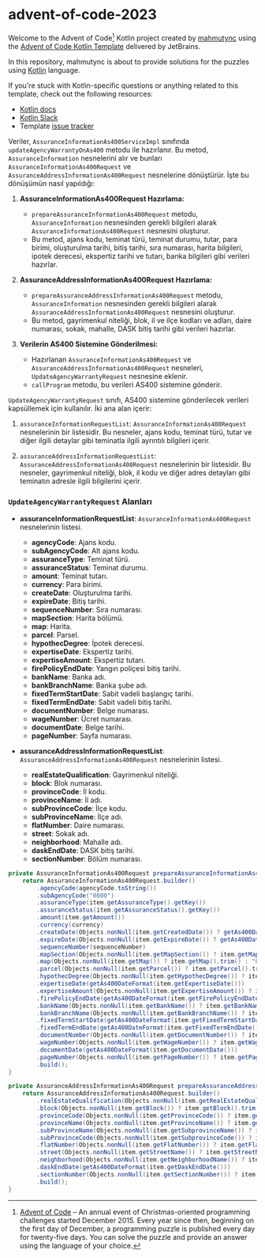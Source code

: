 # advent-of-code-2023

Welcome to the Advent of Code[^aoc] Kotlin project created by [mahmutync][github] using the [Advent of Code Kotlin Template][template] delivered by JetBrains.

In this repository, mahmutync is about to provide solutions for the puzzles using [Kotlin][kotlin] language.

If you're stuck with Kotlin-specific questions or anything related to this template, check out the following resources:

- [Kotlin docs][docs]
- [Kotlin Slack][slack]
- Template [issue tracker][issues]


[^aoc]:
    [Advent of Code][aoc] – An annual event of Christmas-oriented programming challenges started December 2015.
    Every year since then, beginning on the first day of December, a programming puzzle is published every day for twenty-five days.
    You can solve the puzzle and provide an answer using the language of your choice.

[aoc]: https://adventofcode.com
[docs]: https://kotlinlang.org/docs/home.html
[github]: https://github.com/mahmutync
[issues]: https://github.com/kotlin-hands-on/advent-of-code-kotlin-template/issues
[kotlin]: https://kotlinlang.org
[slack]: https://surveys.jetbrains.com/s3/kotlin-slack-sign-up
[template]: https://github.com/kotlin-hands-on/advent-of-code-kotlin-template


Veriler, `AssuranceInformationAs400ServiceImpl` sınıfında `updateAgencyWarrantyOnAs400` metodu ile hazırlanır. Bu metod, `AssuranceInformation` nesnelerini alır ve bunları `AssuranceInformationAs400Request` ve `AssuranceAddressInformationAs400Request` nesnelerine dönüştürür. İşte bu dönüşümün nasıl yapıldığı:

1. **AssuranceInformationAs400Request Hazırlama:**
   - `prepareAssuranceInformationAs400Request` metodu, `AssuranceInformation` nesnesinden gerekli bilgileri alarak `AssuranceInformationAs400Request` nesnesini oluşturur.
   - Bu metod, ajans kodu, teminat türü, teminat durumu, tutar, para birimi, oluşturulma tarihi, bitiş tarihi, sıra numarası, harita bilgileri, ipotek derecesi, ekspertiz tarihi ve tutarı, banka bilgileri gibi verileri hazırlar.

2. **AssuranceAddressInformationAs400Request Hazırlama:**
   - `prepareAssuranceAddressInformationAs400Request` metodu, `AssuranceInformation` nesnesinden gerekli bilgileri alarak `AssuranceAddressInformationAs400Request` nesnesini oluşturur.
   - Bu metod, gayrimenkul niteliği, blok, il ve ilçe kodları ve adları, daire numarası, sokak, mahalle, DASK bitiş tarihi gibi verileri hazırlar.

3. **Verilerin AS400 Sistemine Gönderilmesi:**
   - Hazırlanan `AssuranceInformationAs400Request` ve `AssuranceAddressInformationAs400Request` nesneleri, `UpdateAgencyWarrantyRequest` nesnesine eklenir.
   - `callProgram` metodu, bu verileri AS400 sistemine gönderir.

`UpdateAgencyWarrantyRequest` sınıfı, AS400 sistemine gönderilecek verileri kapsüllemek için kullanılır. İki ana alan içerir:

1. `assuranceInformationRequestList`: `AssuranceInformationAs400Request` nesnelerinin bir listesidir. Bu nesneler, ajans kodu, teminat türü, tutar ve diğer ilgili detaylar gibi teminatla ilgili ayrıntılı bilgileri içerir.

2. `assuranceAddressInformationRequestList`: `AssuranceAddressInformationAs400Request` nesnelerinin bir listesidir. Bu nesneler, gayrimenkul niteliği, blok, il kodu ve diğer adres detayları gibi teminatın adresle ilgili bilgilerini içerir.

### `UpdateAgencyWarrantyRequest` Alanları
- **assuranceInformationRequestList**: `AssuranceInformationAs400Request` nesnelerinin listesi.
  - **agencyCode**: Ajans kodu.
  - **subAgencyCode**: Alt ajans kodu.
  - **assuranceType**: Teminat türü.
  - **assuranceStatus**: Teminat durumu.
  - **amount**: Teminat tutarı.
  - **currency**: Para birimi.
  - **createDate**: Oluşturulma tarihi.
  - **expireDate**: Bitiş tarihi.
  - **sequenceNumber**: Sıra numarası.
  - **mapSection**: Harita bölümü.
  - **map**: Harita.
  - **parcel**: Parsel.
  - **hypothecDegree**: İpotek derecesi.
  - **expertiseDate**: Ekspertiz tarihi.
  - **expertiseAmount**: Ekspertiz tutarı.
  - **firePolicyEndDate**: Yangın poliçesi bitiş tarihi.
  - **bankName**: Banka adı.
  - **bankBranchName**: Banka şube adı.
  - **fixedTermStartDate**: Sabit vadeli başlangıç tarihi.
  - **fixedTermEndDate**: Sabit vadeli bitiş tarihi.
  - **documentNumber**: Belge numarası.
  - **wageNumber**: Ücret numarası.
  - **documentDate**: Belge tarihi.
  - **pageNumber**: Sayfa numarası.

- **assuranceAddressInformationRequestList**: `AssuranceAddressInformationAs400Request` nesnelerinin listesi.
  - **realEstateQualification**: Gayrimenkul niteliği.
  - **block**: Blok numarası.
  - **provinceCode**: İl kodu.
  - **provinceName**: İl adı.
  - **subProvinceCode**: İlçe kodu.
  - **subProvinceName**: İlçe adı.
  - **flatNumber**: Daire numarası.
  - **street**: Sokak adı.
  - **neighborhood**: Mahalle adı.
  - **daskEndDate**: DASK bitiş tarihi.
  - **sectionNumber**: Bölüm numarası.

```java
private AssuranceInformationAs400Request prepareAssuranceInformationAs400Request(Long agencyCode, AssuranceInformation item, String currency, String sequenceNumber) {
    return AssuranceInformationAs400Request.builder()
        .agencyCode(agencyCode.toString())
        .subAgencyCode("0000")
        .assuranceType(item.getAssuranceType().getKey())
        .assuranceStatus(item.getAssuranceStatus().getKey())
        .amount(item.getAmount())
        .currency(currency)
        .createDate(Objects.nonNull(item.getCreatedDate()) ? getAs400DateFormat(item.getCreatedDate().toLocalDate()) : "0")
        .expireDate(Objects.nonNull(item.getExpireDate()) ? getAs400DateFormat(item.getExpireDate()) : "0")
        .sequenceNumber(sequenceNumber)
        .mapSection(Objects.nonNull(item.getMapSection()) ? item.getMapSection().trim() : "0")
        .map(Objects.nonNull(item.getMap()) ? item.getMap().trim() : "0")
        .parcel(Objects.nonNull(item.getParcel()) ? item.getParcel().trim() : "0")
        .hypothecDegree(Objects.nonNull(item.getHypothecDegree()) ? item.getHypothecDegree().trim() : "0")
        .expertiseDate(getAs400DateFormat(item.getExpertiseDate()))
        .expertiseAmount(Objects.nonNull(item.getExpertiseAmount()) ? item.getExpertiseAmount() : BigDecimal.ZERO)
        .firePolicyEndDate(getAs400DateFormat(item.getFirePolicyEndDate()))
        .bankName(Objects.nonNull(item.getBankName()) ? item.getBankName().substring(0, Math.min(item.getBankName().length(), 50)).trim() : "0")
        .bankBranchName(Objects.nonNull(item.getBankBranchName()) ? item.getBankBranchName().substring(0, Math.min(item.getBankBranchName().length(), 50)).trim() : "0")
        .fixedTermStartDate(getAs400DateFormat(item.getFixedTermStartDate()))
        .fixedTermEndDate(getAs400DateFormat(item.getFixedTermEndDate()))
        .documentNumber(Objects.nonNull(item.getDocumentNumber()) ? item.getDocumentNumber().substring(0, Math.min(item.getDocumentNumber().length(), 16)).trim() : "0")
        .wageNumber(Objects.nonNull(item.getWageNumber()) ? item.getWageNumber().trim() : "0")
        .documentDate(getAs400DateFormat(item.getDocumentDate()))
        .pageNumber(Objects.nonNull(item.getPageNumber()) ? item.getPageNumber().trim() : "0")
        .build();
}

private AssuranceAddressInformationAs400Request prepareAssuranceAddressInformationAs400Request(AssuranceInformation item) {
    return AssuranceAddressInformationAs400Request.builder()
        .realEstateQualification(Objects.nonNull(item.getRealEstateQualification()) ? item.getRealEstateQualification().getKey() : "0")
        .block(Objects.nonNull(item.getBlock()) ? item.getBlock().trim() : "0")
        .provinceCode(Objects.nonNull(item.getProvinceCode()) ? item.getProvinceCode().trim() : "0")
        .provinceName(Objects.nonNull(item.getProvinceName()) ? item.getProvinceName().trim() : "0")
        .subProvinceName(Objects.nonNull(item.getSubprovinceName()) ? item.getSubprovinceName().trim() : "0")
        .subProvinceCode(Objects.nonNull(item.getSubprovinceCode()) ? item.getSubprovinceCode().trim() : "0")
        .flatNumber(Objects.nonNull(item.getFlatNumber()) ? item.getFlatNumber().trim() : "0")
        .street(Objects.nonNull(item.getStreetName()) ? item.getStreetName().trim() : "0")
        .neighborhood(Objects.nonNull(item.getNeighborhoodName()) ? item.getNeighborhoodName().trim() : "0")
        .daskEndDate(getAs400DateFormat(item.getDaskEndDate()))
        .sectionNumber(Objects.nonNull(item.getSectionNumber()) ? item.getSectionNumber() : "0")
        .build();
}
```
